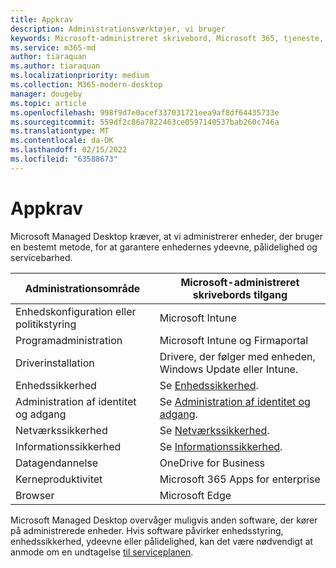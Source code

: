 ```yaml
---
title: Appkrav
description: Administrationsværktøjer, vi bruger
keywords: Microsoft-administreret skrivebord, Microsoft 365, tjeneste, dokumentation
ms.service: m365-md
author: tiaraquan
ms.author: tiaraquan
ms.localizationpriority: medium
ms.collection: M365-modern-desktop
manager: dougeby
ms.topic: article
ms.openlocfilehash: 998f9d7e0acef337031721eea9af8df64435733e
ms.sourcegitcommit: 559df2c86a7822463ce0597140537bab260c746a
ms.translationtype: MT
ms.contentlocale: da-DK
ms.lasthandoff: 02/15/2022
ms.locfileid: "63588673"
---
```

# <a name="app-requirements"></a>Appkrav

<!--This topic is the target for aka.ms/app-req. This is aka link is used from EA agreement for MMD. do not delete.-->

<!--Application addendum -->

Microsoft Managed Desktop kræver, at vi administrerer enheder, der bruger en bestemt metode, for at garantere enhedernes ydeevne, pålidelighed og servicebarhed.

| Administrationsområde  | Microsoft-administreret skrivebords tilgang |
| ----- | ----- |
| Enhedskonfiguration eller politikstyring | Microsoft Intune |
| Programadministration | Microsoft Intune og Firmaportal |
| Driverinstallation | Drivere, der følger med enheden, Windows Update eller Intune. |
| Enhedssikkerhed | Se [Enhedssikkerhed](security.md#device-security). |
| Administration af identitet og adgang | Se [Administration af identitet og adgang](security.md#identity-and-access-management). |
| Netværkssikkerhed | Se [Netværkssikkerhed](security.md#network-security). |
| Informationssikkerhed | Se [Informationssikkerhed](security.md#information-security). |
| Datagendannelse | OneDrive for Business |
| Kerneproduktivitet | Microsoft 365 Apps for enterprise |
| Browser | Microsoft Edge |

Microsoft Managed Desktop overvåger muligvis anden software, der kører på administrerede enheder. Hvis software påvirker enhedsstyring, enhedssikkerhed, ydeevne eller pålidelighed, kan det være nødvendigt at anmode om en undtagelse [til serviceplanen](customizing.md).
